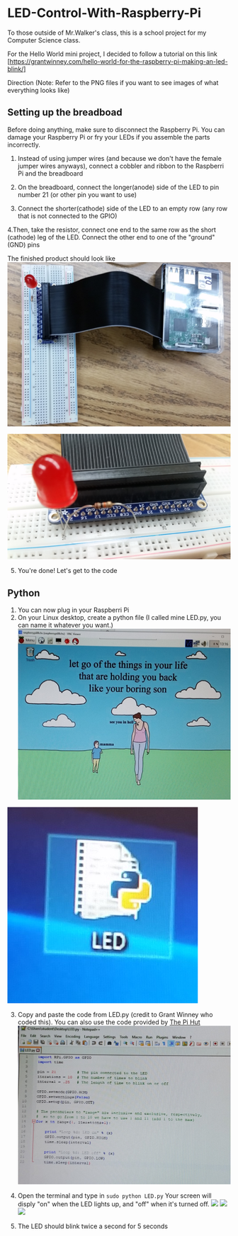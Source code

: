 # LED-Control-With-Raspberry-Pi
To those outside of Mr.Walker's class, this is a school project for my Computer Science class.

For the Hello World mini project, I decided to follow a tutorial on this link [https://grantwinney.com/hello-world-for-the-raspberry-pi-making-an-led-blink/]

Direction
(Note: Refer to the PNG files if you want to see images of what everything looks like)

## Setting up the breadboad
Before doing anything, make sure to disconnect the Raspberry Pi. You can damage your Raspberry Pi or fry your LEDs if you assemble the parts incorrectly. 

1. Instead of using jumper wires (and because we don't have the female jumper wires anyways), connect a cobbler and ribbon to the   Raspberri Pi and the breadboard 
 
2. On the breadboard, connect the longer(anode) side of the LED to pin number 21 (or other pin you want to use)

3. Connect the shorter(cathode) side of the LED to an empty row (any row that is not connected to the GPIO) 

4.Then, take the resistor, connect one end to the same row as the short (cathode) leg of the LED. Connect the other end to one of the "ground" (GND) pins 

The finished product should look like ![this](https://github.com/annahothai/LED-Control-With-Raspberry-Pi/blob/master/Setup%20Images/Setup1.jpg)

![](https://github.com/annahothai/LED-Control-With-Raspberry-Pi/blob/master/Setup%20Images/Setup3.jpg)

5. You're done! Let's get to the code
 
 
 
 ## Python
 1. You can now plug in your Raspberri Pi
 2. On your Linux desktop, create a python file (I called mine LED.py, you can name it whatever you want.)
 ![](https://github.com/annahothai/LED-Control-With-Raspberry-Pi/blob/master/Scripting%20Images/1.jpg)
 
 ![](https://github.com/annahothai/LED-Control-With-Raspberry-Pi/blob/master/Scripting%20Images/2.jpg)
 
 3. Copy and paste the code from LED.py (credit to Grant Winney who coded this). You  can also use the code provided by [The Pi Hut](https://thepihut.com/blogs/raspberry-pi-tutorials/27968772-turning-on-an-led-with-your-raspberry-pis-gpio-pins)
 ![](https://github.com/annahothai/LED-Control-With-Raspberry-Pi/blob/master/Scripting%20Images/3.jpg)
 
 4. Open the terminal and type in
 ```sudo python LED.py``` 
 Your screen will disply "on" when the LED lights up, and "off" when it's turned off.
 ![](https://github.com/annahothai/LED-Control-With-Raspberry-Pi/blob/master/Scripting%20Images/4.jpg)
 ![](https://github.com/annahothai/LED-Control-With-Raspberry-Pi/blob/master/Scripting%20Images/5.jpg)
 ![](https://github.com/annahothai/LED-Control-With-Raspberry-Pi/blob/master/Scripting%20Images/6.jpg)
 
 
 5. The LED should blink twice a second for 5 seconds


    
   
 
 
 
 



